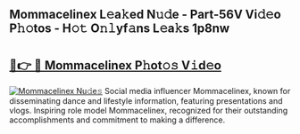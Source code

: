 ## Mommacelinex L𝚎a𝚔ed N𝚞𝚍e - Part-56V Vi𝚍𝚎o P𝚑𝚘tos - H𝚘𝚝 O𝚗𝚕yf𝚊ns L𝚎a𝚔s 1p8nw

# <h2><a href="http://kf5lt3l.oniu.top/?m=Mommacelinex">🔗👉 🔴 Mommacelinex P𝚑ot𝚘𝚜 V𝚒d𝚎o</a></h2>

[![Mommacelinex Nu𝚍e𝚜](https://i.imgur.com/0qMVB7G.gif)](http://kf5lt3l.oniu.top/?m=Mommacelinex)
Social media influencer Mommacelinex, known for disseminating dance and lifestyle information, featuring presentations and vlogs. Inspiring role model Mommacelinex, recognized for their outstanding accomplishments and commitment to making a difference.  
